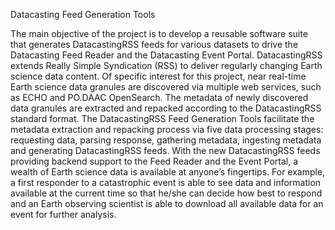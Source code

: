 Datacasting Feed Generation Tools

The main objective of the project is to develop a reusable software suite that generates DatacastingRSS 
feeds for various datasets to drive the Datacasting Feed Reader and the Datacasting Event Portal. 
DatacastingRSS extends Really Simple Syndication (RSS) to deliver regularly changing Earth science data content. 
Of specific interest for this project, near real-time Earth science data granules are discovered via multiple web services, such as ECHO and PO.DAAC OpenSearch. 
The metadata of newly discovered data granules are extracted and repacked according to the DatacastingRSS standard format. 
The DatacastingRSS Feed Generation Tools facilitate the metadata extraction and repacking process 
via five data processing stages: requesting data, parsing response, gathering metadata, ingesting metadata and generating DatacastingRSS feeds. 
With the new DatacastingRSS feeds providing backend support to the Feed Reader and the Event Portal, a wealth of Earth science data is available at anyone’s fingertips. 
For example, a first responder to a catastrophic event is able to see data and information 
available at the current time so that he/she can decide how best to respond 
and an Earth observing scientist is able to download all available data for an event for further analysis.